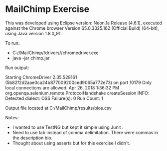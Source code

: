# MailChimp Exercise

This was developed using Eclipse version: Neon.1a Release (4.6.1), executed against the Chrome browser Version 65.0.3325.162 (Official Build) (64-bit), using Java version 1.8.0_91.

To run:

- C://MailChimp//drivers//chromedriver.exe
- java -jar chimp.jar

Run output:

Starting ChromeDriver 2.35.528161 (5b82f2d2aae0ca24b877009200ced9065a772e73) on port 10179
Only local connections are allowed.
Apr 26, 2018 1:36:32 PM org.openqa.selenium.remote.ProtocolHandshake createSession
INFO: Detected dialect: OSS
Failure(s): 0
Run Count: 1

Output file located at C:/MailChimp/results/bios.csv

Notes:
- I wanted to use TestNG but kept it simple using Junit .
- Need to use tab instead of comma delimitation. There were commas in the description bio.
- Thought about using asserts but for this exercise I didn't.

